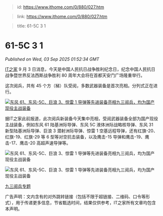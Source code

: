 > id: https://www.ithome.com/0/880/027.htm

> link: https://www.ithome.com/0/880/027.htm

> title: 61-5C 3 1

# 61-5C 3 1
_Published on Wed, 03 Sep 2025 01:52:34 GMT_

[IT之家](https://www.ithome.com/) 9 月 3 日消息，今天是中国人民抗日战争胜利纪念日，纪念中国人民抗日战争暨世界反法西斯战争胜利 80 周年大会将在首都天安门广场隆重举行。

这次阅兵，共有 45 个方（梯）队受阅，多数武器装备是首次亮相。分列式正在进行。

[![](https://img.ithome.com/newsuploadfiles/2025/9/14901dc7-273e-4d85-8126-5d6cbcf33432.jpg?x-bce-process=image/format,f_auto "东风 61、东风-5C、巨浪 3、惊雷 1 导弹等先进装备亮相九三阅兵，均为国产现役主战装备")](https://weibo.com/2656274875/Q2PcDa61N)

据IT之家此前报道，此次阅兵新装备今天集中亮相，受阅武器装备全部为国产现役主战装备，例如东风 61 陆基洲际导弹、东风 5C 液体洲际战略核导弹、东风 31 新型陆基洲际导弹、巨浪 3 潜射洲际导弹、惊雷 1 空基远程导弹，还有红旗-20、红旗-19、红旗-29 等 6 型等对空抗击装备，以及鹰击-15 导弹和鹰击-19、鹰击-17、鹰击-20 高超声速导弹等。

![](https://img.ithome.com/newsuploadfiles/2025/9/2455eb81-fa6c-4a0b-a2a3-65eeb047ef52.jpg?x-bce-process=image/format,f_auto "东风 61、东风-5C、巨浪 3、惊雷 1 导弹等先进装备亮相九三阅兵，均为国产现役主战装备")

![](https://img.ithome.com/newsuploadfiles/2025/9/27151e2a-d05a-44a1-b343-b902aab81c38.jpg?x-bce-process=image/format,f_auto "东风 61、东风-5C、巨浪 3、惊雷 1 导弹等先进装备亮相九三阅兵，均为国产现役主战装备")

[九三阅兵专题](https://www.ithome.com/zt/2025yuebing/)

广告声明：文内含有的对外跳转链接（包括不限于超链接、二维码、口令等形式），用于传递更多信息，节省甄选时间，结果仅供参考，IT之家所有文章均包含本声明。
